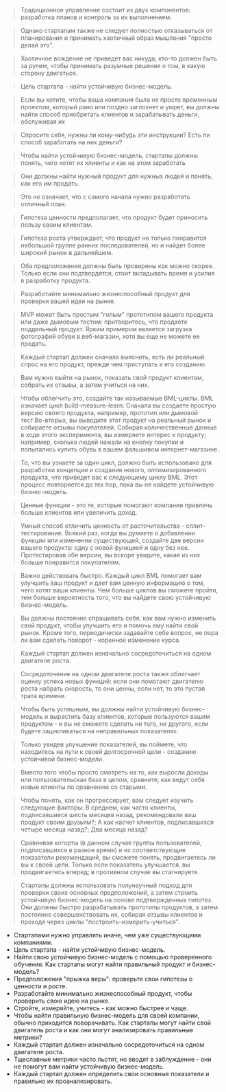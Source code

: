 >Традиционное управление состоит из двух компонентов: разработка планов и контроль за их выполнением.

>Однако стартапам также не следует полностью отказываться от планирования и принимать хаотичный образ мышления "просто делай это".

> Хаотичное вождение не приведет вас никуда; кто-то должен быть за рулем, чтобы принимать разумные решения о том, в какую сторону двигаться.

>Цель стартапа - найти устойчивую бизнес-модель.

>Если вы хотите, чтобы ваша компания была не просто временным проектом, который рано или поздно заглохнет и умрет, вы должны найти способ приобретать клиентов и зарабатывать деньги, обслуживая их

>Спросите себя, нужны ли кому-нибудь эти инструкции? Есть ли способ заработать на них деньги? 

>Чтобы найти устойчивую бизнес-модель, стартапы должны понять, чего хотят их клиенты и как на этом заработать

>Они должны найти нужный продукт для нужных людей и понять, как его им продать.

>Это не означает, что с самого начала нужно разработать отличный план.

>Гипотеза ценности предполагает, что продукт будет приносить пользу своим клиентам.

>Гипотеза роста утверждает, что продукт не только понравится небольшой группе ранних последователей, но и найдет более широкий рынок в дальнейшем.

>Оба предположения должны быть проверены как можно скорее. Только если они подтвердятся, стоит вкладывать время и усилия в разработку продукта.

>Разработайте минимально жизнеспособный продукт для проверки вашей идеи на рынке.

>MVP может быть простым "голым" прототипом вашего продукта или даже дымовым тестом: притворитесь, что продаете поддельный продукт. Ярким примером является загрузка фотографий обуви в веб-магазин, хотя вы еще не можете ее продать.

> Kаждый стартап должен сначала выяснить, есть ли реальный спрос на его продукт, прежде чем приступать к его созданию.

> Вам нужно выйти на рынок, показать свой продукт клиентам, собрать их отзывы, а затем учиться на них.

>Чтобы облегчить это, создайте так называемые BML-циклы. BML означает цикл build-measure-learn: Сначала вы создаете простую версию своего продукта, например, прототип или дымовой тест.Во-вторых, вы выводите этот продукт на реальный рынок и собираете отзывы покупателей. Собирая количественные данные в ходе этого эксперимента, вы измеряете интерес к продукту; например, сколько людей нажали на кнопку покупки и попытались купить обувь в вашем фальшивом интернет-магазине.

>То, что вы узнаете за один цикл, должно быть использовано для разработки концепции и создания нового, оптимизированного продукта, что приведет вас к следующему циклу BML. Этот процесс повторяется до тех пор, пока вы не найдете устойчивую бизнес-модель.

>Ценные функции - это те, которые помогают компании привлечь больше клиентов или увеличить доход.

>Умный способ отличить ценность от расточительства - сплит-тестирование. Всякий раз, когда вы думаете о добавлении функции или изменении существующей, создайте две версии вашего продукта: одну с новой функцией и одну без нее. Протестировав обе версии, вы вскоре увидите, какая из них больше понравится покупателям.

>Важно действовать быстро. Каждый цикл BML помогает вам улучшить ваш продукт и дает вам ценную информацию о том, чего хотят ваши клиенты. Чем больше циклов вы сможете пройти, тем больше вероятность того, что вы найдете свою устойчивую бизнес-модель.

>Вы должны постоянно спрашивать себя, как вам нужно изменить свой продукт, чтобы улучшить его и помочь ему найти свой рынок. Кроме того, периодически задавайте себе вопрос, не пора ли вам сделать поворот - коренное изменение курса.

>Каждый стартап должен изначально сосредоточиться на одном двигателе роста.

>Сосредоточение на одном двигателе роста также облегчает оценку успеха новых функций: если они помогают двигателю роста набрать скорость, то они ценны, если нет, то это пустая трата времени.

>Чтобы быть успешным, вы должны найти устойчивую бизнес-модель и вырастить базу клиентов, которые пользуются вашим продуктом - и вы не сможете сделать ни того, ни другого, если будете зацикливаться на неправильных показателях.

>Только увидев улучшение показателей, вы поймете, что находитесь на пути к своей долгосрочной цели - созданию устойчивой бизнес-модели.

>Вместо того чтобы просто смотреть на то, как выросли доходы или пользовательская база в целом, сравните, как ведут себя новые клиенты по сравнению со старыми.

>Чтобы понять, как он прогрессирует, вам следует изучить следующие факторы: В среднем, как часто клиенты, подписавшиеся шесть месяцев назад, рекомендовали ваш продукт своим друзьям?; А как насчет клиентов, подписавшихся четыре месяца назад?; Два месяца назад?

>Сравнивая когорты (в данном случае группы пользователей, подписавшихся в разное время) и их соответствующие показатели рекомендаций, вы сможете понять, продвигаетесь ли вы к своей цели. Только если показатель улучшается, вы продвигаетесь вперед; в противном случае вы стагнируете.

>Стартапы должны использовать полунаучный подход для проверки своих основных предположений, а затем строить устойчивую бизнес-модель на основе подтвержденных гипотез. Они должны быстро разрабатывать прототипы продуктов, а затем постоянно совершенствовать их, собирая отзывы клиентов и проходя через циклы "построить-измерить-учиться".

- Стартапами нужно управлять иначе, чем уже существующими компаниями.
- Цель стартапа - найти устойчивую бизнес-модель.
- Найти свою устойчивую бизнес-модель с помощью проверенного обучения.
Как стартапы могут найти правильный продукт и бизнес-модель?
- Предположения "прыжка веры": проверьте свои гипотезы о ценности и росте.
- Разработайте минимально жизнеспособный продукт, чтобы проверить свою идею на рынке.
- Стройте, измеряйте, учитесь - как можно быстрее и чаще.
- Чтобы найти правильную бизнес-модель для своей компании, обычно приходится поворачивать.
Как стартапы могут найти свой двигатель роста и как они могут анализировать правильные метрики?
- Каждый стартап должен изначально сосредоточиться на одном двигателе роста.
- Тщеславные метрики часто льстят, но вводят в заблуждение - они не помогут вам найти устойчивую бизнес-модель.
- Каждый стартап должен определить свои основные показатели и правильно их проанализировать.